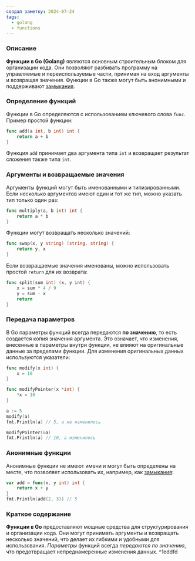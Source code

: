 ```yaml
---
создал заметку: 2024-07-24
tags:
  - golang
  - functions
---
```

### Описание

**Функции в Go (Golang)** являются основным строительным блоком для организации кода. Они позволяют разбивать программу на управляемые и переиспользуемые части, принимая на вход аргументы и возвращая значения. Функции в Go также могут быть анонимными и поддерживают [замыкания](Programming/Go/Функции%20и%20методы/Замыкания.md).

### Определение функций

Функции в Go определяются с использованием ключевого слова `func`. Пример простой функции:
```go
func add(a int, b int) int {
    return a + b
}
```
Функция `add` принимает два аргумента типа `int` и возвращает результат сложения также типа `int`.

### Аргументы и возвращаемые значения

Аргументы функций могут быть именованными и типизированными. Если несколько аргументов имеют один и тот же тип, можно указать тип только один раз:
```go
func multiply(a, b int) int {
    return a * b
}
```
Функции могут возвращать несколько значений:
```go
func swap(x, y string) (string, string) {
    return y, x
}
```
Если возвращаемые значения именованы, можно использовать простой `return` для их возврата:
```go
func split(sum int) (x, y int) {
    x = sum * 4 / 9
    y = sum - x
    return
}
```

### Передача параметров

В Go параметры функций всегда передаются **по значению**, то есть создается копия значения аргумента. Это означает, что изменения, внесенные в параметры внутри функции, не влияют на оригинальные данные за пределами функции. Для изменения оригинальных данных используются указатели:
```go
func modify(x int) {
    x = 10
}

func modifyPointer(x *int) {
    *x = 10
}

a := 5
modify(a)
fmt.Println(a) // 5, a не изменилось

modifyPointer(&a)
fmt.Println(a) // 10, a изменилось
```

### Анонимные функции

Анонимные функции не имеют имени и могут быть определены на месте, что позволяет использовать их, например, как [замыкания](Programming/Go/Функции%20и%20методы/Замыкания.md):
```go
var add = func(x, y int) int {
    return x + y
}
fmt.Println(add(2, 3)) // 5
```

### Краткое содержание

**Функции в Go** предоставляют мощные средства для структурирования и организации кода. Они могут принимать аргументы и возвращать несколько значений, что делает их гибкими и удобными для использования. *Параметры* функций всегда *передаются по значению*, что предотвращает непреднамеренные изменения данных. ^1eddfd

